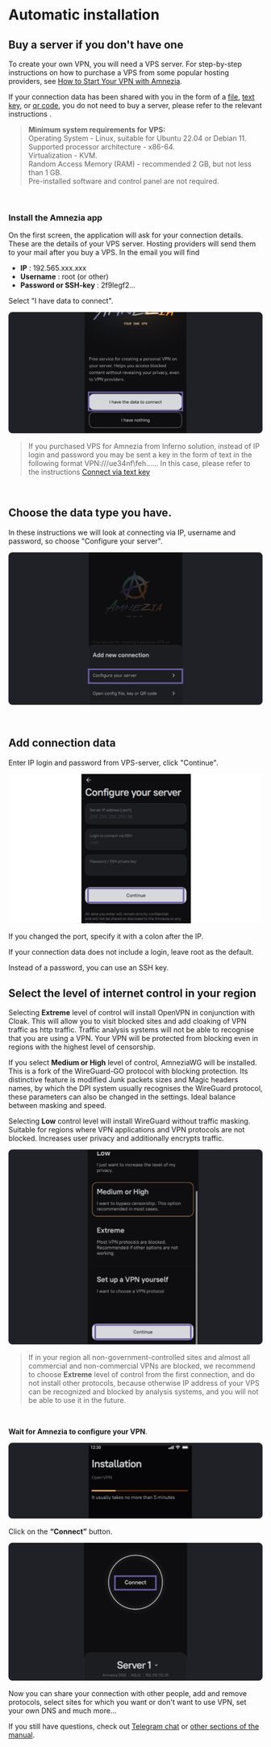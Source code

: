 # Automatic installation
## Buy a server if you don't have one

To create your own VPN, you will need a VPS server. 
For step-by-step instructions on how to purchase a VPS from some popular hosting providers, see [How to Start Your VPN with Amnezia].

If your connection data has been shared with you in the form of a [file], [text key], or [qr code], you do not need to buy a server, please refer to the relevant instructions .

> **Minimum system requirements for VPS:** \
> Operating System - Linux, suitable for Ubuntu 22.04 or Debian 11. \
> Supported processor architecture - x86-64.\
> Virtualization - KVM. \
> Random Access Memory (RAM) - recommended 2 GB, but not less than 1 GB. \
> Pre-installed software and control panel are not required.


&nbsp;

### Install the Amnezia app

On the first screen, the application will ask for your connection details. These are the details of your VPS server. Hosting providers will send them to your mail after you buy a VPS. In the email you will find

- **IP** : 192.565.ххx.xxx
- **Username** : root  (or other)
- **Password or SSH-key** : 2f9legf2...

Select "I have data to connect".


![](https://raw.githubusercontent.com/amnezia-vpn/amnezia.org-content/master/docs/en/instructions/01_auto-install/img/ai_en_1.png)

>If you purchased VPS for Amnezia from Inferno solution, instead of IP login and password you may be sent a key in the form of text in the following format VPN:///ue34nf\feh......
>In this case, please refer to the instructions [Connect via text key]

 

&nbsp;

## Choose the data type you have.

In these instructions we will look at connecting via IP, username and password, so choose "Configure your server".


![](https://raw.githubusercontent.com/amnezia-vpn/amnezia.org-content/master/docs/en/instructions/01_auto-install/img/ai_en_2.png)

&nbsp;

## Add connection data

Enter IP login and password from VPS-server, click "Continue".

![](https://raw.githubusercontent.com/amnezia-vpn/amnezia.org-content/master/docs/en/instructions/01_auto-install/img/ai_en_3.png)


If you changed the port, specify it with a colon after the IP. 

If your connection data does not include a login, leave root as the default. 

Instead of a password, you can use an SSH key.



## Select the level of internet control in your region

Selecting **Extreme** level of control will install OpenVPN in conjunction with Cloak. This will allow you to visit blocked sites and add cloaking of VPN traffic as http traffic. Traffic analysis systems will not be able to recognise that you are using a VPN. Your VPN will be protected from blocking even in regions with the highest level of censorship. 

If you select **Medium or High** level of control, AmneziaWG will be installed. This is a fork of the WireGuard-GO protocol with blocking protection. Its distinctive feature is modified Junk packets sizes and Magic headers names, by which the DPI system usually recognises the WireGuard protocol, these parameters can also be changed in the settings. Ideal balance between masking and speed.

Selecting **Low** control level will install WireGuard without traffic masking. Suitable for regions where VPN applications and VPN protocols are not blocked. Increases user privacy and additionally encrypts traffic.



![](https://raw.githubusercontent.com/amnezia-vpn/amnezia.org-content/master/docs/en/instructions/01_auto-install/img/ai_en_4.png)

>  If in your region all non-government-controlled sites and almost all commercial and non-commercial VPNs are blocked, we recommend to choose **Extreme** level of control from the first connection, and do not install other protocols, because otherwise IP address of your VPS can be recognized and blocked by analysis systems, and you will not be able to use it in the future.


&nbsp;

**Wait for Amnezia to configure your VPN**.

![](https://raw.githubusercontent.com/amnezia-vpn/amnezia.org-content/master/docs/en/instructions/01_auto-install/img/ai_en_5.png)

Click on the **“Connect”** button. 

![](https://raw.githubusercontent.com/amnezia-vpn/amnezia.org-content/master/docs/en/instructions/01_auto-install/img/ai_en_6.png)

Now you can share your connection with other people, add and remove protocols, select sites for which you want or don't want to use VPN, set your own DNS and much more... 

If you still have questions, check out [Telegram chat] or [other sections of the manual].

[How to Start Your VPN with Amnezia]: ../instructions/starter-guide
[file]: ../instructions/04_file-connection
[QR code]: ../instructions/05_qr-code_connection
[key in text]: ../instructions/03_text-key-connection
[FAQ]: ../faq
[Telegram chat]: https://t.me/amnezia_vpn_en
[other sections of the manual]: ../instructions
[Connect via text key]: ../instructions/03_text-key-connection
[text key]: ../instructions/03_text-key-connection